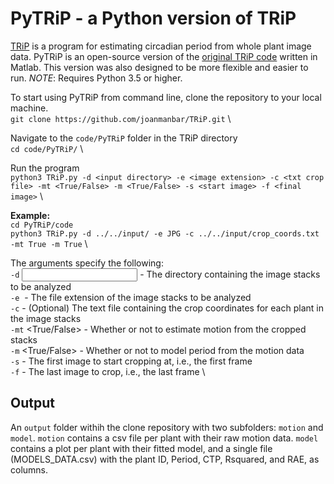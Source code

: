 
# PyTRiP - a Python version of TRiP

[TRiP](https://plantmethods.biomedcentral.com/articles/10.1186/s13007-015-0075-5) is a program for estimating circadian period from whole plant image data. PyTRiP is an open-source version of the [original TRiP code](https://github.com/KTgreenham/TRiP) written in Matlab. This version was also designed to be more flexible and easier to run. 
*NOTE*: Requires Python 3.5 or higher.

To start using PyTRiP from command line, clone the repository to your local machine. \
    ```git clone https://github.com/joanmanbar/TRiP.git``` \

Navigate to the `code/PyTRiP` folder in the TRiP directory \
    ```cd code/PyTRiP/``` \

Run the program \
    ```python3 TRiP.py -d <input directory> -e <image extension> -c <txt crop file> -mt <True/False> -m <True/False> -s <start image> -f <final image>``` \

**Example:**  \
```cd PyTRiP/code``` \
```python3 TRiP.py -d ../../input/ -e JPG -c ../../input/crop_coords.txt -mt True -m True``` \

The arguments specify the following: \
    `-d` <input directory> - The directory containing the image stacks to be analyzed \
    `-e` <image extension> - The file extension of the image stacks to be analyzed \
    `-c` <txt crop file> - (Optional) The text file containing the crop coordinates for each plant in the image stacks \
    `-mt` <True/False> - Whether or not to estimate motion from the cropped stacks \
    `-m` <True/False> - Whether or not to model period from the motion data \
    `-s` <start image> - The first image to start cropping at, i.e., the first frame \
    `-f`  <final image> - The last image to crop, i.e., the last frame  \


## Output
An `output` folder withih the clone repository with two subfolders: `motion` and `model`. `motion` contains a csv file per plant with their raw motion data. `model` contains a plot per plant with their fitted model, and a single file (MODELS_DATA.csv) with the plant ID, Period, CTP, Rsquared, and RAE, as columns.





